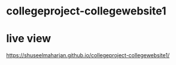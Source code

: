 # collegeproject-collegewebsite1

# live view

https://shuseelmaharjan.github.io/collegeproject-collegewebsite1/
